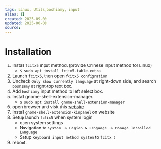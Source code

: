 ```yaml
---
tags: Linux, Utils,boshiamy, input
alias: []
created: 2025-09-09
updated: 2025-00-09
source:
---
```


# Installation

1. Install `fcitx5` input method. (provide Chinese input method for Linux)
	- `$ sudo apt install fcitx5-table-extra`
2. Launch `fcitx5`, then open `fcitx5 configration`
3. Uncheck `Only show currently language` at right-down side, and search `boshiamy` at right-top text box.
4. Add `boshiamy` input method to left select box.
5. Install gnome-shell-extension-manager.
	- `$ sudo apt install gnome-shell-extension-manager`
6. open browser and visit this [website](https://extensions.gnome.org/extension/261/kimpanel/)
7. Install `gnome-shell-extension-kinpanel` on website.
8. Setup launch `fctix5` when system login
	- open system settings
	- Navigation to `system -> Region & Language -> Manage Installed Language`
	- Setup `Keyboard input method system` to `fcitx 5`
9. reboot.
